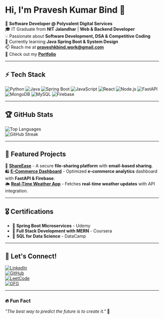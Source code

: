 # Hi, I'm Pravesh Kumar Bind 👋

🚀 **Software Developer @ Polyvalent Digital Services**  
🎓 IT Graduate from **NIT Jalandhar** | **Web & Backend Developer**  
💡 Passionate about **Software Development, DSA & Competitive Coding**  
🌱 Currently learning **Java Spring Boot & System Design**  
📫 Reach me at **praveshkbind.work@gmail.com**  
🔗 Check out my **[Portfolio](https://pravesh-bind.vercel.app/)**  

---

## ⚡ Tech Stack  
![Python](https://img.shields.io/badge/Python-3776AB?style=flat&logo=python&logoColor=white)
![Java](https://img.shields.io/badge/Java-007396?style=flat&logo=java&logoColor=white)
![Spring Boot](https://img.shields.io/badge/Spring%20Boot-6DB33F?style=flat&logo=spring-boot&logoColor=white)
![JavaScript](https://img.shields.io/badge/JavaScript-F7DF1E?style=flat&logo=javascript&logoColor=black)
![React](https://img.shields.io/badge/React-61DAFB?style=flat&logo=react&logoColor=black)
![Node.js](https://img.shields.io/badge/Node.js-339933?style=flat&logo=node.js&logoColor=white)
![FastAPI](https://img.shields.io/badge/FastAPI-009688?style=flat&logo=fastapi&logoColor=white)
![MongoDB](https://img.shields.io/badge/MongoDB-47A248?style=flat&logo=mongodb&logoColor=white)
![MySQL](https://img.shields.io/badge/MySQL-4479A1?style=flat&logo=mysql&logoColor=white)
![Firebase](https://img.shields.io/badge/Firebase-FFCA28?style=flat&logo=firebase&logoColor=black)

---

## 🏆 GitHub Stats  
![Top Languages](https://github-readme-stats.vercel.app/api/top-langs/?username=Pravesh-MW&layout=compact&theme=radical)  
![GitHub Streak](https://github-readme-streak-stats.herokuapp.com/?user=Pravesh-MW&theme=radical)  

---

## 🚀 Featured Projects  

📌 **[ShareEase](https://github.com/Pravesh-MW/ShareEase)** - A secure **file-sharing platform** with **email-based sharing**.  
🛍 **[E-Commerce Dashboard](https://github.com/Pravesh-MW/ECommerce-Dashboard)** - Optimized **e-commerce analytics** dashboard with **FastAPI & Firebase**.  
🌦 **[Real-Time Weather App](https://github.com/Pravesh-MW/WeatherApp)** - Fetches **real-time weather updates** with API integration.  

---

## 🎖 Certifications  

- 📜 **Spring Boot Microservices** - Udemy  
- 📜 **Full Stack Development with MERN** - Coursera  
- 📜 **SQL for Data Science** - DataCamp  

---

## 🔗 Let's Connect!  
[![LinkedIn](https://img.shields.io/badge/LinkedIn-blue?style=flat-square&logo=linkedin)](https://www.linkedin.com/in/pravesh8465)  
[![GitHub](https://img.shields.io/badge/GitHub-black?style=flat-square&logo=github)](https://github.com/Pravesh-MW)  
[![LeetCode](https://img.shields.io/badge/LeetCode-orange?style=flat-square&logo=leetcode)](https://leetcode.com/u/praveshkb/)  
[![GFG](https://img.shields.io/badge/GeeksForGeeks-green?style=flat-square&logo=geeksforgeeks)](https://www.geeksforgeeks.org/user/praveshkbind465/)  

---

### **🔥 Fun Fact**  
_"The best way to predict the future is to create it."_ 🚀  
